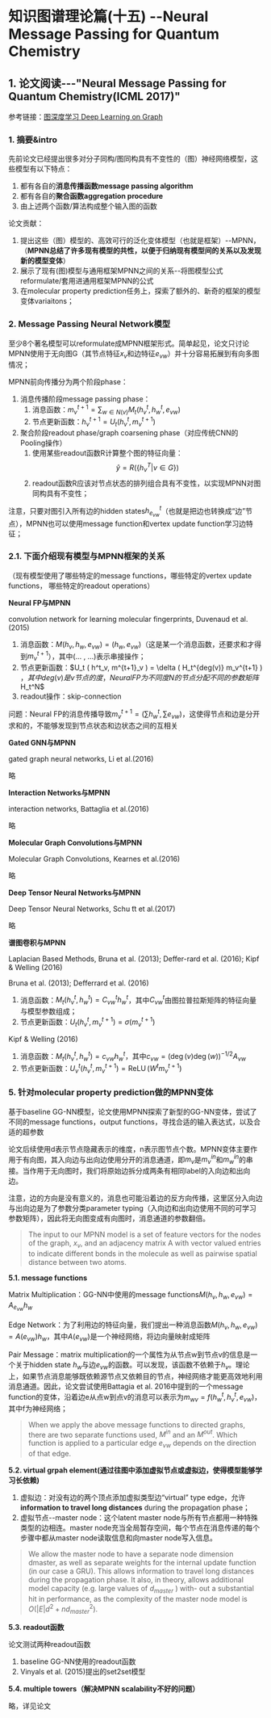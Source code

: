 <h1>知识图谱理论篇(十五) --Neural Message Passing for Quantum Chemistry</h1>

<h2>1. 论文阅读---"Neural Message Passing for Quantum Chemistry(ICML 2017)"</h2>

参考链接：[图深度学习 Deep Learning on Graph](https://blog.csdn.net/u011748542/article/details/86540001)

<h3>1. 摘要&intro</h3>

先前论文已经提出很多对分子同构/图同构具有不变性的（图）神经网络模型，这些模型有以下特点：

1. 都有各自的**消息传播函数message passing algorithm**
2. 都有各自的**聚合函数aggregation procedure**
3. 由上述两个函数/算法构成整个输入图的函数

论文贡献：
1. 提出这些（图）模型的、高效可行的泛化变体模型（也就是框架）--MPNN，（**MPNN总结了许多现有模型的共性，以便于归纳现有模型间的关系以及发现新的模型变体**）
2. 展示了现有(图)模型与通用框架MPNN之间的关系--将图模型公式reformulate/套用进通用框架MPNN的公式
3. 在molecular property prediction任务上，探索了额外的、新奇的框架的模型变体variaitons；

<h3>2. Message Passing Neural Network模型</h3>

至少8个著名模型可以reformulate成MPNN框架形式。简单起见，论文只讨论MPNN使用于无向图G（其节点特征$x_v$和边特征$e_{vw}$）并十分容易拓展到有向多图情况；

MPNN前向传播分为两个阶段phase：

1. 消息传播阶段message passing phase：
    1. 消息函数：$m^{t+1}_v = \sum_{w \in N(v)} M_t (h^t_v, h^t_w, e_{vw})$
    2. 节点更新函数：$h^{t+1}_v = U_t (h^t_v, m^{t+1}_v)$
2. 聚合阶段readout phase/graph coarsening phase（对应传统CNN的Pooling操作）
    1. 使用某些readout函数R计算整个图的特征向量：$$\hat y = R(\{ h^T_v | v \in G \} )$$
    2. readout函数R应该对节点状态的排列组合具有不变性，以实现MPNN对图同构具有不变性；


注意，只要对图引入所有边的hidden states$h^t_{e_{vw}}$（也就是把边也转换成“边”节点），MPNN也可以使用message function和vertex update function学习边特征；

<h3> 2.1. 下面介绍现有模型与MPNN框架的关系</h3>

（现有模型使用了哪些特定的message functions，哪些特定的vertex update functions， 哪些特定的readout operations）

**Neural FP与MPNN**

convolution network for learning molecular fingerprints, Duvenaud et al.(2015)

1. 消息函数：$M(h_v, h_w, e_{vw}) = (h_w, e_{vw})$（这是某一个消息函数，还要求和才得到$m_v^{t+1}$），其中(... , ...)表示串接操作；
2. 节点更新函数：$U_t ( h^t_v, m^{t+1}_v ) = \delta ( H_t^{deg(v)} m_v^{t+1} ) $，其中deg(v)是v节点的度，Neural FP为不同度N的节点分配不同的参数矩阵$H_t^N$
3. readout操作：skip-connection

问题：Neural FP的消息传播导致$m_v^{t+1} = ( \sum h_w^t, \sum e_{vw} )$，这使得节点和边是分开求和的，不能够发现到节点状态和边状态之间的互相关

**Gated GNN与MPNN**

gated graph neural networks, Li et al.(2016)

略

**Interaction Networks与MPNN**

interaction networks, Battaglia et al.(2016)

略

**Molecular Graph Convolutions与MPNN**

Molecular Graph Convolutions, Kearnes et al.(2016)

略

**Deep Tensor Neural Networks与MPNN**

Deep Tensor Neural Networks, Schu ̈tt et al.(2017)

略

**谱图卷积与MPNN**

Laplacian Based Methods, Bruna et al. (2013); Deffer-rard et al. (2016); Kipf & Welling (2016)


Bruna et al. (2013); Defferrard et al. (2016)

1. 消息函数：$M_t ( h_v^t, h_w^t ) = C_{vw}^t h_w^t$，其中$C_{vw}^t$由图拉普拉斯矩阵的特征向量与模型参数组成；
2. 节点更新函数：$U_{t}(h_{v}^{t}, m_{v}^{t+1})=\sigma(m_{v}^{t+1})$

Kipf & Welling (2016)

1. 消息函数：$M_{t}(h_{v}^{t}, h_{w}^{t})=c_{v w} h_{w}^{t}$，其中$c_{v w}=(\operatorname{deg}(v) \operatorname{deg}(w))^{-1 / 2} A_{v w}$
2. 节点更新函数：$U_{v}^{t}(h_{v}^{t}, m_{v}^{t+1})=\operatorname{ReLU}(W^{t} m_{v}^{t+1})$


<h3>5. 针对molecular property prediction做的MPNN变体</h3>

基于baseline GG-NN模型，论文使用MPNN探索了新型的GG-NN变体，尝试了不同的message functions，output functions，寻找合适的输入表达式，以及合适的超参数

论文后续使用d表示节点隐藏表示的维度，n表示图节点个数。MPNN变体主要作用于有向图，其入向边与出向边使用分开的消息通道，即$m_v$是$m^{in}_v$和$m^{in}_w$的串接。当作用于无向图时，我们将原始边拆分成两条有相同label的入向边和出向边。

注意，边的方向是没有意义的，消息也可能沿着边的反方向传播，这里区分入向边与出向边是为了参数分类parameter typing（入向边和出向边使用不同的可学习参数矩阵），因此将无向图变成有向图时，消息通道的参数翻倍。


> The input to our MPNN model is a set of feature vectors for the nodes of the graph, $x_v$, and an adjacency matrix A with vector valued entries to indicate different bonds in the molecule as well as pairwise spatial distance between two atoms. 


**5.1. message functions**

Matrix Multiplication：GG-NN中使用的message functions$M(h_{v}, h_{w}, e_{v w})=A_{e_{v w}} h_{w}$

Edge Network：为了利用边的特征向量，我们提出一种消息函数$M(h_{v}, h_{w}, e_{v w})= A\left(e_{v w}\right) h_{w}$，其中$A(e_{v w})$是一个神经网络，将边向量映射成矩阵

Pair Message：matrix multiplication的一个属性为从节点w到节点v的信息是一个关于hidden state $h_w$与边$e_{vw}$的函数。可以发现，该函数不依赖于$h_v$。理论上，如果节点消息能够既依赖源节点又依赖目的节点，神经网络才能更高效地利用消息通道。因此，论文尝试使用Battagia et al. 2016中提到的一个message function的变体，沿着边e从点w到点v的消息可以表示为$m_{w v}=f(h_{w}^{t}, h_{v}^{t}, e_{v w})$，其中f为神经网络；

> When we apply the above message functions to directed graphs, there are two separate functions used, $M^{in}$ and an $M^{out}$. Which function is applied to a particular edge $e_{vw}$ depends on the direction of that edge.

**5.2. virtual grpah element(通过往图中添加虚拟节点或虚拟边，使得模型能够学习长依赖)**

1. 虚拟边：对没有边的两个顶点添加虚拟类型边“virtual” type edge，允许**information to travel long distances** during the propagation phase；
2. 虚拟节点--master node：这个latent master node与所有节点都用一种特殊类型的边相连。master node充当全局暂存空间，每个节点在消息传递的每个步骤中都从master node读取信息和向master node写入信息。

> We allow the master node to have a separate node dimension dmaster, as well as separate weights for the internal update function (in our case a GRU). This allows information to travel long distances during the propagation phase. It also, in theory, allows additional model capacity (e.g. large values of $d_{master}$ ) with- out a substantial hit in performance, as the complexity of the master node model is $O(|E|d^2 + nd^2_{master})$.


**5.3. readout函数**

论文测试两种readout函数

1. baseline GG-NN使用的readout函数
2. Vinyals et al. (2015)提出的set2set模型


**5.4. multiple towers（解决MPNN scalability不好的问题）**

略，详见论文
